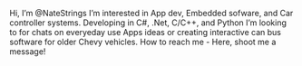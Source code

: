 Hi, I’m @NateStrings
I’m interested in App dev, Embedded sofware, and Car controller systems.
Developing in C#, .Net, C/C++, and Python
I’m looking to for chats on everyeday use Apps ideas or creating interactive can bus software for older Chevy vehicles.
How to reach me - Here, shoot me a message!

<!---
NateStrings/NateStrings is a ✨ special ✨ repository because its `README.md` (this file) appears on your GitHub profile.
You can click the Preview link to take a look at your changes.
--->
